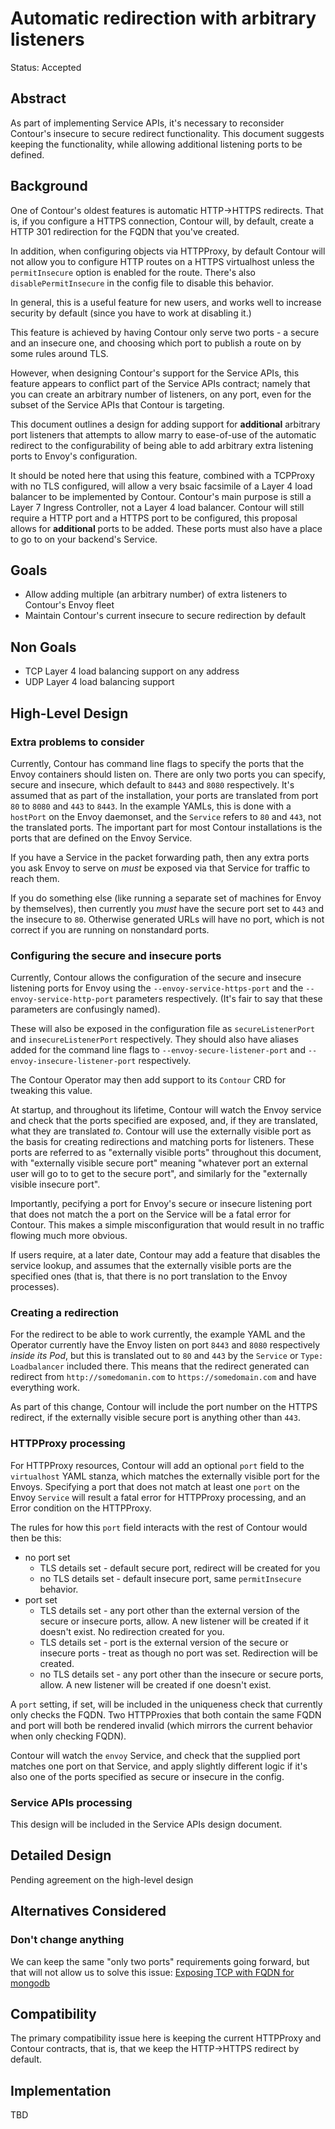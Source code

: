 # Automatic redirection with arbitrary listeners

Status: Accepted

## Abstract
As part of implementing Service APIs, it's necessary to reconsider Contour's insecure to secure redirect functionality.
This document suggests keeping the functionality, while allowing additional listening ports to be defined.

## Background
One of Contour's oldest features is automatic HTTP->HTTPS redirects. That is, if you configure a HTTPS connection, Contour will, by default, create a HTTP 301 redirection for the FQDN that you've created.

In addition, when configuring objects via HTTPProxy, by default Contour will not allow you to configure HTTP routes on a HTTPS virtualhost unless the 
`permitInsecure` option is enabled for the route. There's also `disablePermitInsecure` in the config file to disable this behavior.

In general, this is a useful feature for new users, and works well to increase security by default (since you have to work at disabling it.)

This feature is achieved by having Contour only serve two ports - a secure and an insecure one, and choosing which port to publish a route on by some rules around TLS.

However, when designing Contour's support for the Service APIs, this feature appears to conflict part of the Service APIs contract; namely that you can create an arbitrary number of listeners, on any port, even for the subset of the Service APIs that Contour is targeting.

This document outlines a design for adding support for **additional** arbitrary port listeners that attempts to allow marry to ease-of-use of the automatic redirect to the configurability of being able to add arbitrary extra listening ports to Envoy's configuration.

It should be noted here that using this feature, combined with a TCPProxy with no TLS configured, will allow a very bsaic facsimile of a Layer 4 load balancer to be implemented by Contour.
Contour's main purpose is still a Layer 7 Ingress Controller, not a Layer 4 load balancer.
Contour will still require a HTTP port and a HTTPS port to be configured, this proposal allows for **additional** ports to be added.
These ports must also have a place to go to on your backend's Service.

## Goals
- Allow adding multiple (an arbitrary number) of extra listeners to Contour's Envoy fleet
- Maintain Contour's current insecure to secure redirection by default

## Non Goals
- TCP Layer 4 load balancing support on any address
- UDP Layer 4 load balancing support

## High-Level Design

### Extra problems to consider

Currently, Contour has command line flags to specify the ports that the Envoy containers should listen on.
There are only two ports you can specify, secure and insecure, which default to `8443` and `8080` respectively.
It's assumed that as part of the installation, your ports are translated from port `80` to `8080` and `443` to `8443`.
In the example YAMLs, this is done with a `hostPort` on the Envoy daemonset, and the `Service` refers to `80` and `443`, not the translated ports.
The important part for most Contour installations is the ports that are defined on the Envoy Service.

If you have a Service in the packet forwarding path, then any extra ports you ask Envoy to serve on *must* be exposed via that Service for traffic to reach them.

If you do something else (like running a separate set of machines for Envoy by themselves), then currently you *must* have the secure port set to `443` and the insecure to `80`.
Otherwise generated URLs will have no port, which is not correct if you are running on nonstandard ports.

### Configuring the secure and insecure ports

Currently, Contour allows the configuration of the secure and insecure listening ports for Envoy using the `--envoy-service-https-port` and the `--envoy-service-http-port` parameters respectively.
(It's fair to say that these parameters are confusingly named).

These will also be exposed in the configuration file as `secureListenerPort` and `insecureListenerPort` respectively.
They should also have aliases added for the command line flags to `--envoy-secure-listener-port` and `--envoy-insecure-listener-port` respectively.

The Contour Operator may then add support to its `Contour` CRD for tweaking this value.

At startup, and throughout its lifetime, Contour will watch the Envoy service and check that the ports specified are exposed, and, if they are translated, what they are translated *to*.
Contour will use the externally visible port as the basis for creating redirections and matching ports for listeners.
These ports are referred to as "externally visible ports" throughout this document,
with "externally visible secure port" meaning "whatever port an external user will go to to get to the secure port",
and similarly for the "externally visible insecure port".

Importantly, pecifying a port for Envoy's secure or insecure listening port that does not match the a port on the Service will be a fatal error for Contour.
This makes a simple misconfiguration that would result in no traffic flowing much more obvious.

If users require, at a later date, Contour may add a feature that disables the service lookup, and assumes that the externally visible ports are the specified ones (that is, that there is no port translation to the Envoy processes).

### Creating a redirection
For the redirect to be able to work currently, the example YAML and the Operator currently have the Envoy listen on port `8443` and `8080` respectively *inside its Pod*, but this is translated out to `80` and `443` by the `Service` or `Type: Loadbalancer` included there.
This means that the redirect generated can redirect from `http://somedomanin.com` to `https://somedomain.com` and have everything work.

As part of this change, Contour will include the port number on the HTTPS redirect, if the externally visible secure port is anything other than `443`.

### HTTPProxy processing

For HTTPProxy resources, Contour will add an optional `port` field to the `virtualhost` YAML stanza, which matches the externally visible port for the Envoys.
Specifying a port that does not match at least one `port` on the Envoy `Service` will result a fatal error for HTTPProxy processing, and an Error condition on the HTTPProxy.

The rules for how this `port` field interacts with the rest of Contour would then be this:
- no port set
    - TLS details set - default secure port, redirect will be created for you
    - no TLS details set - default insecure port, same `permitInsecure` behavior.
- port set
    - TLS details set - any port other than the external version of the secure or insecure ports, allow. A new listener will be created if it doesn't exist. No redirection created for you.
    - TLS details set - port is the external version of the secure or insecure ports - treat as though no port was set. Redirection will be created.
    - no TLS details set - any port other than the insecure or secure ports, allow. A new listener will be created if one doesn't exist.

A `port` setting, if set, will be included in the uniqueness check that currently only checks the FQDN.
Two HTTPProxies that both contain the same FQDN and port will both be rendered invalid (which mirrors the current behavior when only checking FQDN).

Contour will watch the `envoy` Service, and check that the supplied port matches one port on that Service, and apply slightly different logic if it's also one of the ports specified as secure or insecure in the config.

### Service APIs processing

This design will be included in the Service APIs design document.

## Detailed Design
Pending agreement on the high-level design
## Alternatives Considered
### Don't change anything
We can keep the same "only two ports" requirements going forward, but that will not allow us to solve this issue:
[Exposing TCP with FQDN for mongodb](https://github.com/projectcontour/contour/issues/2922)

## Compatibility
The primary compatibility issue here is keeping the current HTTPProxy and Contour contracts, that is, that we keep the HTTP->HTTPS redirect by default.

## Implementation

TBD

